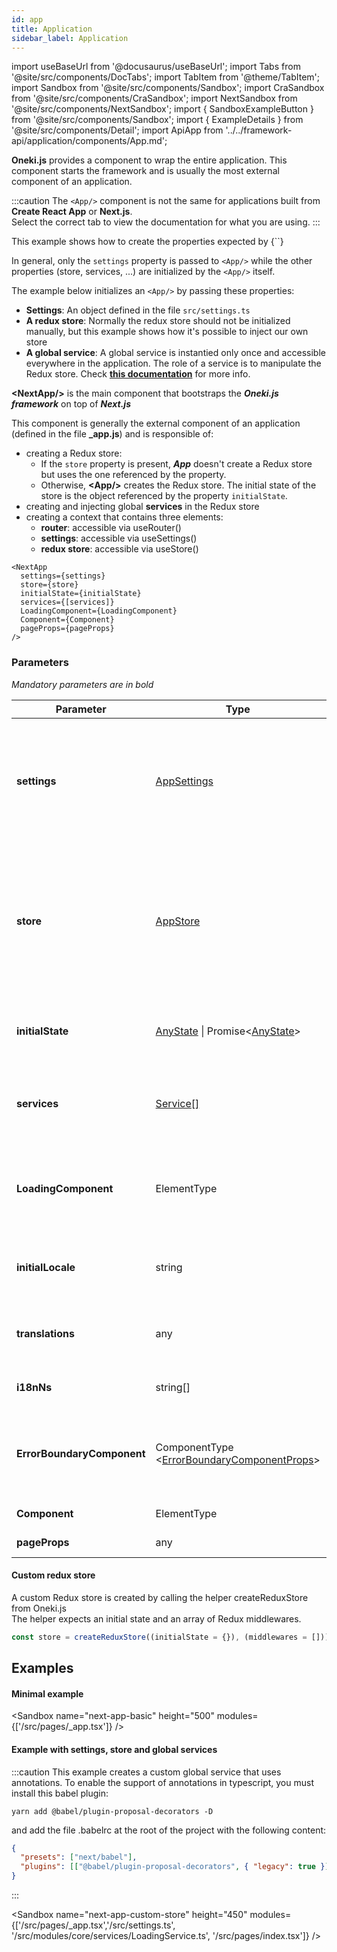 ```yaml
---
id: app
title: Application
sidebar_label: Application
---
```


import useBaseUrl from '@docusaurus/useBaseUrl';
import Tabs from '@site/src/components/DocTabs';
import TabItem from '@theme/TabItem';
import Sandbox from '@site/src/components/Sandbox';
import CraSandbox from '@site/src/components/CraSandbox';
import NextSandbox from '@site/src/components/NextSandbox';
import { SandboxExampleButton } from '@site/src/components/Sandbox';
import { ExampleDetails } from '@site/src/components/Detail';
import ApiApp from '../../framework-api/application/components/App.md';

**Oneki.js** provides a component to wrap the entire application. This component starts the framework and is usually the most external component of an application.

:::caution
The `<App/>` component is not the same for applications built from **Create React App** or **Next.js**.<br/>
Select the correct tab to view the documentation for what you are using.
:::

<Tabs>
  <TabItem value="cra">

<ExampleDetails title="Basic example" folder="cra-app-basic" file="src/index.tsx" />
<ExampleDetails title="App with settings, store and global services" folder="cra-app-custom-store" file="src/index.tsx">
  This example shows how to create the properties expected by {`<App/>`}

  In general, only the `settings` property is passed to `<App/>` while the other properties (store, services, ...) are initialized by the `<App/>` itself.

  The example below initializes an `<App/>` by passing these properties:

  - **Settings**: An object defined in the file `src/settings.ts`
  - **A redux store**: Normally the redux store should not be initialized manually, but this example shows how it's possible to inject our own store
  - **A global service**: A global service is instantied only once and accessible everywhere in the application. The role of a service is to manipulate the Redux store. Check **[this documentation](../service/introduction)** for more info.
  
</ExampleDetails>
<ApiApp />

  </TabItem>
  <TabItem value="next">

**<NextApp/\>** is the main component that bootstraps the **_Oneki.js framework_** on top of **_Next.js_**

This component is generally the external component of an application (defined in the file **\_app.js**) and is responsible of:

- creating a Redux store:
  - If the `store` property is present, **_App_** doesn't create a Redux store but uses the one referenced by the property.
  - Otherwise, **&lt;App/&gt;** creates the Redux store. The initial state of the store is the object referenced by the property `initialState`.
- creating and injecting global **services** in the Redux store
- creating a context that contains three elements:
  - **router**: accessible via useRouter()
  - **settings**: accessible via useSettings()
  - **redux store**: accessible via useStore()

<p/>

```tsx
<NextApp
  settings={settings}
  store={store}
  initialState={initialState}
  services={[services]}
  LoadingComponent={LoadingComponent}
  Component={Component}
  pageProps={pageProps}
/>
```

### Parameters

_Mandatory parameters are in bold_

| Parameter                  | Type                                                                                             | Description                                                                                                                                                                                                                                                           |
| -------------------------- | ------------------------------------------------------------------------------------------------ | --------------------------------------------------------------------------------------------------------------------------------------------------------------------------------------------------------------------------------------------------------------------- |
| **settings**               | [AppSettings](../../api/interfaces/AppSettings)                                                  | Settings is a object usually defined in the file `src/settings.ts`<br/>Data defined in settings.ts is available throughout the application and contains configuration data.<br/>**[More info here](../configuration/introduction)**<br/><br/>**Defaults to**: {}      |
| **store**                  | [AppStore](../../api/interfaces/AppStore)                                                        | A standard Redux store, **but created via the helper** `createReduxStore` from onekijs<br/>The store must be created via this helper so onekijs can control it (See below for more info)<br/><br/>**Defaults to**: A store created by **<NextApp/\>** (recommended)   |
| **initialState**           | [AnyState](../../api/interfaces/AnyState) \| Promise<[AnyState](../../api/interfaces/AnyState)\> | The initial state is passed to the Redux store when it is created<br/><br/>**Defaults to**: null                                                                                                                                                                      |
| **services**               | [Service\[\]](../../api/interfaces/Service)                                                      | A list of services that will be available globally in the application.<br/>**[More info here](../service/introduction)**<br/><br/>**Defaults to**: []                                                                                                                 |
| **LoadingComponent**       | ElementType                                                                                      | A component expected by <Suspense\> (used to display a loading indicator)<br/><br/>**Defaults to**: [DefaultLoadingComponent](https://github.com/oneki/onekijs/blob/master/packages/onekijs-framework/src/app/DefaultLoadingComponent.tsx) that displays "Loading..." |
| **initialLocale**          | string                                                                                           | Property to indicate the language to be used by default.<br/><br/>**Defaults to**: null                                                                                                                                                                               |
| **translations**           | any                                                                                              | An object containing the translations.<br/>**[More info here](../i18n/introduction)**<br/><br/>**Defaults to**: null                                                                                                                                                  |
| **i18nNs**                 | string[]                                                                                         | **[More info here](../i18n/introduction)**<br/><br/>**Defaults to**: null                                                                                                                                                                                             |
| **ErrorBoundaryComponent** | ComponentType <[ErrorBoundaryComponentProps](../../api/types/ErrorBoundaryComponentProps)\>      | The component displayed when an error occurs during the rendering phase<br/><br/>**Defaults to**: no error boundary component                                                                                                                                         |
| **Component**              | ElementType                                                                                      | The Page component injected by `Next.js`                                                                                                                                                                                                                              |
| **pageProps**              | any                                                                                              | The Page props injected by `Next.js`                                                                                                                                                                                                                                  |

#### Custom redux store

A custom Redux store is created by calling the helper createReduxStore from Oneki.js<br/>
The helper expects an initial state and an array of Redux middlewares.

```javascript
const store = createReduxStore((initialState = {}), (middlewares = []));
```

<p/><p/>

## Examples

#### Minimal example

<Sandbox
name="next-app-basic"
height="500"
modules={['/src/pages/_app.tsx']}
/>

#### Example with settings, store and global services

:::caution
This example creates a custom global service that uses annotations.
To enable the support of annotations in typescript, you must install this babel plugin:

```
yarn add @babel/plugin-proposal-decorators -D
```

and add the file .babelrc at the root of the project with the following content:

```json
{
  "presets": ["next/babel"],
  "plugins": [["@babel/plugin-proposal-decorators", { "legacy": true }]]
}
```

:::

<Sandbox
name="next-app-custom-store"
height="450"
modules={['/src/pages/_app.tsx','/src/settings.ts', '/src/modules/core/services/LoadingService.ts', '/src/pages/index.tsx']}
/>

  </TabItem>
</Tabs>
